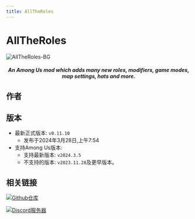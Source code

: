 ```yaml
---
title: AllTheRoles
---
```

# AllTheRoles
![AllTheRoles-BG](/Image/AllTheRoles.png)

<div align="center">
<h5>An Among Us mod which adds many new roles, modifiers, game modes, map settings, hats and more.</h5>
</div>

<script setup>
import { VPTeamMembers } from 'vitepress/theme'

const members = [
  {
    avatar: '/Image/Zeo.jpg',
    name: 'Zeo',
    title: '开发者',
    links: [
      { icon: 'github', link: 'https://github.com/whichtwix' },
    ]
  }
]
</script>

## 作者

<div align="center">
<VPTeamMembers size="small" :members="members" />
</div>

## 版本
- 最新正式版本: `v0.11.10`
  - 发布于2024年3月28日,上午7:54
- 支持Among Us版本:
    - 支持最新版本: `v2024.3.5`
    - 不支持的版本: `v2023.11.28`及更早版本。

## 相关链接
[![Github仓库](https://badgen.net/badge/Github/Repository/github?icon=github)](https://github.com/Zeo666/AllTheRoles)

[![Discord服务器](https://badgen.net/badge/Discord/Server/5662F6?icon=discord)](https://discord.gg/62Q3Na8WTr)